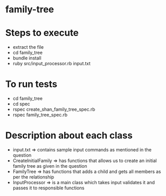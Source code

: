 # family-tree

# Steps to execute 
- extract the file
- cd family_tree
- bundle install
- ruby src/input_processor.rb input.txt

# To run tests
- cd family_tree
- cd spec
- rspec create_shan_family_tree_spec.rb
- rspec family_tree_spec.rb

# Description about each class 

- input.txt => contains sample input commands as mentioned in the question
- CreateInitialFamily => has functions that allows us to create an initial family tree as given in the question
- FamilyTree => has functions that adds a child and gets all members as per the relationship
- InputProcessor => is a main class which takes input validates it and passes it to responsible functions



